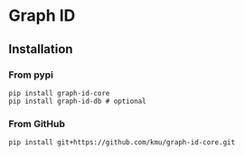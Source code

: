 

# Graph ID

## Installation 

### From pypi

```
pip install graph-id-core
pip install graph-id-db # optional
```

### From GitHub

```
pip install git+https://github.com/kmu/graph-id-core.git
```
